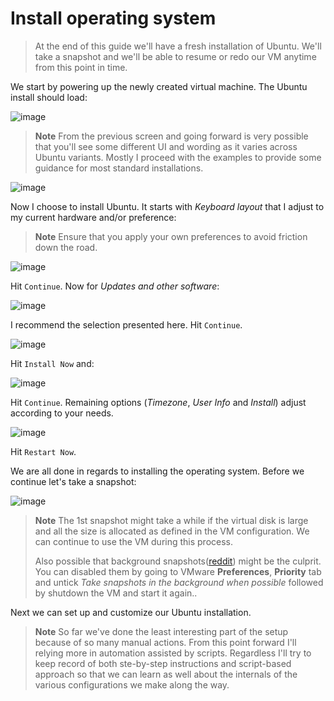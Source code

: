 # Install operating system

> At the end of this guide we'll have a fresh installation of Ubuntu. We'll take a snapshot and we'll be able to resume or redo our VM anytime from this point in time.

We start by powering up the newly created virtual machine. The Ubuntu install should load:

![image](https://user-images.githubusercontent.com/1220067/177011070-1485a120-aaff-49a9-bab4-f5e03db7daeb.png)

> **Note**
> From the previous screen and going forward is very possible that you'll see some different UI and wording as it varies across Ubuntu variants. Mostly I proceed with the examples to provide some guidance for most standard installations.

![image](https://user-images.githubusercontent.com/1220067/177011206-646bf93c-68d7-4c99-bbea-ee674992c228.png)

Now I choose to install Ubuntu. It starts with _Keyboard layout_ that I adjust to my current hardware and/or preference:

> **Note**
> Ensure that you apply your own preferences to avoid friction down the road.

![image](https://user-images.githubusercontent.com/1220067/177011262-8397371e-5ee8-4ab2-9f34-bf94a74129fa.png)

Hit `Continue`. Now for _Updates and other software_:

![image](https://user-images.githubusercontent.com/1220067/177011362-5722abb6-3bb4-4aff-9b30-89590f6a6ed4.png)

I recommend the selection presented here. Hit `Continue`.

![image](https://user-images.githubusercontent.com/1220067/177011394-8a504f04-842d-4d14-829e-feb13dfe6d33.png)

Hit `Install Now` and:

![image](https://user-images.githubusercontent.com/1220067/177011419-68d4d500-e45f-4233-9b7e-1f874f9754fb.png)

Hit `Continue`. Remaining options (_Timezone_, _User Info_ and _Install_) adjust according to your needs.

![image](https://user-images.githubusercontent.com/1220067/177012235-2de250f2-b5c5-4ed6-a99a-309e749f924a.png)

Hit `Restart Now`.

We are all done in regards to installing the operating system. Before we continue let's take a snapshot:

![image](https://user-images.githubusercontent.com/1220067/177012314-b7cd8d66-5bc9-401d-8f4c-1b2938ba5320.png)

> **Note**
> The 1st snapshot might take a while if the virtual disk is large and all the size is allocated as defined in the VM configuration. We can continue to use the VM during this process.
>
> Also possible that background snapshots([reddit](https://www.reddit.com/r/vmware/comments/tty79h/vmware_workstation_pro_16_very_slow_snapshots/)) might be the culprit. You can disabled them by going to VMware **Preferences**, **Priority** tab and untick _Take snapshots in the background when possible_ followed by shutdown the VM and start it again..

Next we can set up and customize our Ubuntu installation.

> **Note**
> So far we've done the least interesting part of the setup because of so many manual actions. From this point forward I'll relying more in automation assisted by scripts. Regardless I'll try to keep record of both ste-by-step instructions and script-based approach so that we can learn as well about the internals of the various configurations we make along the way.
